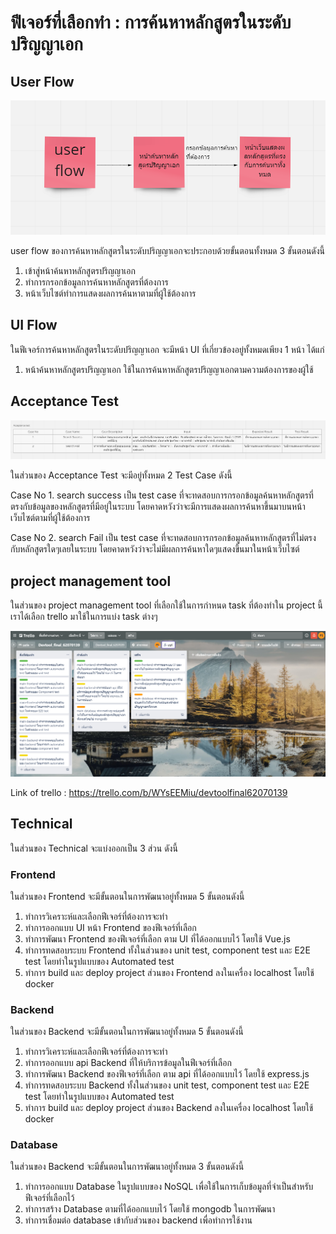 # ฟีเจอร์ที่เลือกทำ : การค้นหาหลักสูตรในระดับปริญญาเอก

## User Flow

![](https://github.com/boss26974/Devtool-final-62070139/blob/main/1.png)

user flow ของการค้นหาหลักสูตรในระดับปริญญาเอกจะประกอบด้วยขั้นตอนทั้งหมด 3 ขั้นตอนดังนี้
1. เข้าสู่หน้าค้นหาหลักสูตรปริญญาเอก
2. ทำการกรอกข้อมูลการค้นหาหลักสูตรที่ต้องการ
3. หน้าเว็บไซต์ทำการแสดงผลการค้นหาตามที่ผู้ใช้ต้องการ

## UI Flow

ในฟีเจอร์การค้นหาหลักสูตรในระดับปริญญาเอก จะมีหน้า UI ที่เกี่ยวข้องอยู่ทั้งหมดเพียง 1 หน้า ได้แก่
1. หน้าค้นหาหลักสูตรปริญญาเอก ใช้ในการค้นหาหลักสูตรปริญญาเอกตามความต้องการของผู้ใช้

## Acceptance Test

![](https://github.com/boss26974/Devtool-final-62070139/blob/main/2.png)

ในส่วนของ Acceptance Test จะมีอยู่ทั้งหมด 2 Test Case ดังนี้

Case No 1. search success เป็น test case ที่จะทดสอบการกรอกข้อมูลค้นหาหลักสูตรที่ตรงกับข้อมูลของหลักสูตรที่มีอยู่ในระบบ โดยคาดหวังว่าจะมีการแสดงผลการค้นหาขึ้นมาบนหน้าเว็บไซต์ตามที่ผู้ใช้ต้องการ

Case No 2. search Fail เป็น test case ที่จะทดสอบการกรอกข้อมูลค้นหาหลักสูตรที่ไม่ตรงกับหลักสูตรใดๆเลยในระบบ โดยคาดหวังว่าจะไม่มีผลการค้นหาใดๆแสดงขึ้นมาในหน้าเว็บไซต์

## project management tool

ในส่วนของ project management tool ที่เลือกใช้ในการกำหนด task ที่ต้องทำใน project นี้ เราได้เลือก trello มาใช้ในการแบ่ง task ต่างๆ

![](https://github.com/boss26974/Devtool-final-62070139/blob/main/3.png)

Link of trello : https://trello.com/b/WYsEEMiu/devtoolfinal62070139

## Technical

ในส่วนของ Technical จะแบ่งออกเป็น 3 ส่วน ดังนี้

### Frontend
ในส่วนของ Frontend จะมีขั้นตอนในการพัฒนาอยู่ทั้งหมด 5 ขั้นตอนดังนี้

1. ทำการวิเคราะห์และเลือกฟีเจอร์ที่ต้องการจะทำ
2. ทำการออกแบบ UI หน้า Frontend ของฟีเจอร์ที่เลือก
3. ทำการพัฒนา Frontend ของฟีเจอร์ที่เลือก ตาม UI ที่ได้ออกแบบไว้ โดยใช้ Vue.js
4. ทำการทดสอบระบบ Frontend ทั้งในส่วนของ unit test, component test และ E2E test โดยทำในรูปแบบของ Automated test
5. ทำการ build และ deploy project ส่วนของ Frontend ลงในเครื่อง localhost โดยใช้ docker

### Backend
ในส่วนของ Backend จะมีขั้นตอนในการพัฒนาอยู่ทั้งหมด 5 ขั้นตอนดังนี้

1. ทำการวิเคราะห์และเลือกฟีเจอร์ที่ต้องการจะทำ
2. ทำการออกแบบ api Backend ที่ให้บริการข้อมูลในฟีเจอร์ที่เลือก
3. ทำการพัฒนา Backend ของฟีเจอร์ที่เลือก ตาม api ที่ได้ออกแบบไว้ โดยใช้ express.js
4. ทำการทดสอบระบบ Backend ทั้งในส่วนของ unit test, component test และ E2E test โดยทำในรูปแบบของ Automated test
5. ทำการ build และ deploy project ส่วนของ Backend ลงในเครื่อง localhost โดยใช้ docker

### Database
ในส่วนของ Backend จะมีขั้นตอนในการพัฒนาอยู่ทั้งหมด 3 ขั้นตอนดังนี้

1. ทำการออกแบบ Database ในรูปแบบของ NoSQL เพื่อใช้ในการเก็บข้อมูลที่จำเป็นสำหรับฟีเจอร์ที่เลือกไว้
2. ทำการสร้าง Database ตามที่ได้ออกแบบไว้ โดยใช้ mongodb ในการพัฒนา
3. ทำการเชื่อมต่อ database เข้ากับส่วนของ backend เพื่อทำการใช้งาน
